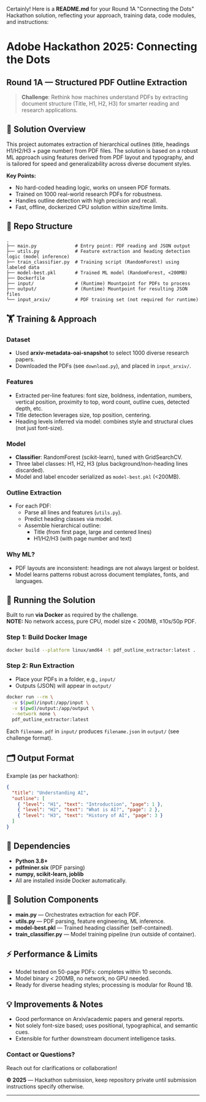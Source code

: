 Certainly! Here is a **README.md** for your Round 1A "Connecting the Dots" Hackathon solution, reflecting your approach, training data, code modules, and instructions:

# Adobe Hackathon 2025: Connecting the Dots  
## Round 1A — Structured PDF Outline Extraction

> **Challenge**: Rethink how machines understand PDFs by extracting document structure (Title, H1, H2, H3) for smarter reading and research applications.

## 🧠 Solution Overview

This project automates extraction of hierarchical outlines (title, headings H1/H2/H3 + page number) from PDF files. The solution is based on a robust ML approach using features derived from PDF layout and typography, and is tailored for speed and generalizability across diverse document styles.

**Key Points:**
- No hard-coded heading logic, works on unseen PDF formats.
- Trained on 1000 real-world research PDFs for robustness.
- Handles outline detection with high precision and recall.
- Fast, offline, dockerized CPU solution within size/time limits.

## 📂 Repo Structure

```
.
├── main.py              # Entry point: PDF reading and JSON output
├── utils.py             # Feature extraction and heading detection logic (model inference)
├── train_classifier.py  # Training script (RandomForest) using labeled data
├── model-best.pkl       # Trained ML model (RandomForest, <200MB)
├── Dockerfile
├── input/               # (Runtime) Mountpoint for PDFs to process
├── output/              # (Runtime) Mountpoint for resulting JSON files
└── input_arxiv/         # PDF training set (not required for runtime)
```

## 🏋️ Training & Approach

### Dataset

- Used **arxiv-metadata-oai-snapshot** to select 1000 diverse research papers.
- Downloaded the PDFs (see `download.py`), and placed in `input_arxiv/`.

### Features

- Extracted per-line features: font size, boldness, indentation, numbers, vertical position, proximity to top, word count, outline cues, detected depth, etc.
- Title detection leverages size, top position, centering.
- Heading levels inferred via model: combines style and structural clues (not just font-size).

### Model

- **Classifier**: RandomForest (scikit-learn), tuned with GridSearchCV.
- Three label classes: H1, H2, H3 (plus background/non-heading lines discarded).
- Model and label encoder serialized as `model-best.pkl` (<200MB).

### Outline Extraction

- For each PDF:
  - Parse all lines and features (`utils.py`).
  - Predict heading classes via model.
  - Assemble hierarchical outline:
    - Title (from first page, large and centered lines)
    - H1/H2/H3 (with page number and text)

### Why ML?

- PDF layouts are inconsistent: headings are not always largest or boldest.
- Model learns patterns robust across document templates, fonts, and languages.

## 🚀 Running the Solution

Built to run **via Docker** as required by the challenge.  
**NOTE:** No network access, pure CPU, model size < 200MB, ≤10s/50p PDF.

### **Step 1: Build Docker Image**
```sh
docker build --platform linux/amd64 -t pdf_outline_extractor:latest .
```

### **Step 2: Run Extraction**
- Place your PDFs in a folder, e.g., `input/`
- Outputs (JSON) will appear in `output/`

```sh
docker run --rm \
  -v $(pwd)/input:/app/input \
  -v $(pwd)/output:/app/output \
  --network none \
  pdf_outline_extractor:latest
```

Each `filename.pdf` in `input/` produces `filename.json` in `output/` (see challenge format).

## 🗂️ Output Format

Example (as per hackathon):

```json
{
  "title": "Understanding AI",
  "outline": [
    { "level": "H1", "text": "Introduction", "page": 1 },
    { "level": "H2", "text": "What is AI?", "page": 2 },
    { "level": "H3", "text": "History of AI", "page": 3 }
  ]
}
```

## 🔧 Dependencies

- **Python 3.8+**
- **pdfminer.six** (PDF parsing)
- **numpy, scikit-learn, joblib**
- All are installed inside Docker automatically.

## 📝 Solution Components

- **main.py** — Orchestrates extraction for each PDF.
- **utils.py** — PDF parsing, feature engineering, ML inference.
- **model-best.pkl** — Trained heading classifier (self-contained).
- **train_classifier.py** — Model training pipeline (run outside of container).

## ⚡ Performance & Limits

- Model tested on 50-page PDFs: completes within 10 seconds.
- Model binary < 200MB, no network, no GPU needed.
- Ready for diverse heading styles; processing is modular for Round 1B.

## 💡 Improvements & Notes

- Good performance on Arxiv/academic papers and general reports.
- Not solely font-size based; uses positional, typographical, and semantic cues.
- Extensible for further downstream document intelligence tasks.

### Contact or Questions?

Reach out for clarifications or collaboration!

**© 2025** — Hackathon submission, keep repository private until submission instructions specify otherwise.

---


